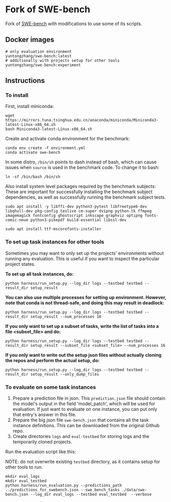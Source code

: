 # Fork of SWE-bench

Fork of [SWE-bench](https://github.com/princeton-nlp/SWE-bench) with modifications to use some of its scripts.

## Docker images

```
# only evaluation environment
yuntongzhang/swe-bench:latest
# additionally with projects setup for other tools
yuntongzhang/swe-bench:experiment
```

## Instructions

### To install

First, install miniconda:

```
wget https://mirrors.tuna.tsinghua.edu.cn/anaconda/miniconda/Miniconda3-latest-Linux-x86_64.sh
bash Miniconda3-latest-Linux-x86_64.sh
```

Create and activate conda environment for the benchmark:

```
conda env create -f environment.yml
conda activate swe-bench
```

In some distro, `/bin/sh` points to dash instead of bash, which can cause issues when `source` is used in the benchmark code. To change it to bash:

```
ln -sf /bin/bash /bin/sh
```

Also install system level packages required by the benchmark subjects:
These are important for successfully installing the benchmark subject dependencies, as well as
successfully running the benchmark subject tests.

```
sudo apt install -y libffi-dev python3-pytest libfreetype6-dev libqhull-dev pkg-config texlive cm-super dvipng python-tk ffmpeg imagemagick fontconfig ghostscript inkscape graphviz optipng fonts-comic-neue python3-pikepdf build-essential libssl-dev

sudo apt install ttf-mscorefonts-installer
```

### To set up task instances for other tools

Sometimes you may want to only set up the projects' environments without running any evaluation.
This is useful if you want to inspect the particular project states.

**To set up all task instances, do:**

```
python harness/run_setup.py --log_dir logs --testbed testbed --result_dir setup_result
```

**You can also use multiple processes for setting up environment. However, note that conda is not thread-safe, and doing this may result in deadlock:**

```
python harness/run_setup.py --log_dir logs --testbed testbed --result_dir setup_result --num_processes 16
```

**If you only want to set up a subset of tasks, write the list of tasks into a file <subset_file> and do:**

```
python harness/run_setup.py --log_dir logs --testbed testbed --result_dir setup_result --subset_file <subset_file> --num_processes 16
```

**If you only want to write out the setup json files without actually cloning the repos and perform the actual setup, do:**

```
python harness/run_setup.py --log_dir logs --testbed testbed --result_dir setup_result --only_dump_files
```

### To evaluate on some task instances

1. Prepare a prediction file in json. This `prediction.json` file should contain the model's output
   in the field 'model_patch', which will be used for evaluation.
   If just want to evaluate on one instance, you can put only that entry's answer in this file.
2. Prepare the big json file `swe-bench.json` that contains all the task instance definitions.
   This can be downloaded from the original Github repo.
3. Create directories `logs` and `eval-testbed` for storing logs and the temporarily cloned projects.

Run the evaluation script like this:

NOTE: do not overwrite existing `testbed` directory, as it contains setup for other tools to run.

```
mkdir eval_logs
mkdir eval_testbed
python harness/run_evaluation.py --predictions_path ../predictions_for_swebench.json --swe_bench_tasks ./data/swe-bench.json --log_dir eval_logs --testbed eval_testbed  --verbose
```
